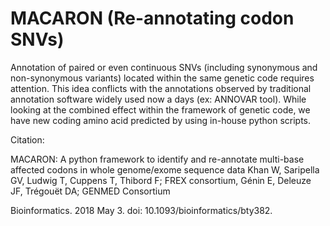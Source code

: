 # MACARON (Re-annotating codon SNVs)

Annotation of paired or even continuous SNVs (including synonymous and non-synonymous variants)
located within the same genetic code requires attention. This idea conflicts with the annotations
observed by traditional annotation software widely used now a days (ex: ANNOVAR tool). While
looking at the combined effect within the framework of genetic code, we have new coding amino acid
predicted by using in-house python scripts.


Citation:

MACARON: A python framework to identify and re-annotate multi-base affected codons in whole genome/exome sequence data
Khan W, Saripella GV, Ludwig T, Cuppens T, Thibord F; FREX consortium, Génin E, Deleuze JF, Trégouët DA; GENMED Consortium

Bioinformatics. 2018 May 3. doi: 10.1093/bioinformatics/bty382.
